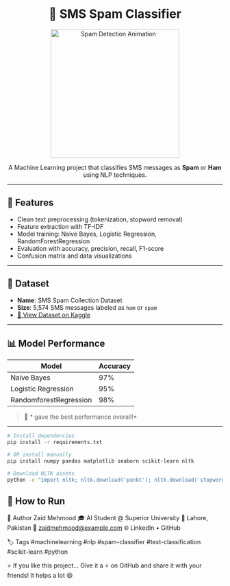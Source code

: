 <h1 align="center">
  📩 SMS Spam Classifier
</h1>

<p align="center">
  <img src="https://media.giphy.com/media/fQZX2aoRC1Tqw/giphy.gif" width="300" alt="Spam Detection Animation" />
</p>

<p align="center">
  A Machine Learning project that classifies SMS messages as <b>Spam</b> or <b>Ham</b> using NLP techniques.
</p>

---

## 🚀 Features

- Clean text preprocessing (tokenization, stopword removal)
- Feature extraction with TF-IDF
- Model training: Naive Bayes, Logistic Regression, RandomForestRegression
- Evaluation with accuracy, precision, recall, F1-score
- Confusion matrix and data visualizations

---

## 📁 Dataset

- **Name**: SMS Spam Collection Dataset
- **Size**: 5,574 SMS messages labeled as `ham` or `spam`
- [🔗 View Dataset on Kaggle](https://www.kaggle.com/datasets/ham-vs-spam-sms-classification-dataset)

---

## 📊 Model Performance

| Model                    | Accuracy |
|--------------------------|----------|
| Naive Bayes              | 97%      |
| Logistic Regression      | 95%      |
| RandomforestRegression   | 98%      |

> 🧠 * gave the best performance overall!*

---
 ```bash
# Install dependencies
pip install -r requirements.txt

# OR install manually
pip install numpy pandas matplotlib seaborn scikit-learn nltk

# Download NLTK assets
python -c "import nltk; nltk.download('punkt'); nltk.download('stopwords')"

```
## 🧪 How to Run
👤 Author
Zaid Mehmood
🎓 AI Student @ Superior University
📍 Lahore, Pakistan
📧 zaidmehmood@example.com
🌐 LinkedIn • GitHub

🏷️ Tags
#machinelearning #nlp #spam-classifier #text-classification #scikit-learn #python

⭐ If you like this project...
Give it a ⭐ on GitHub and share it with your friends! It helps a lot 😄



